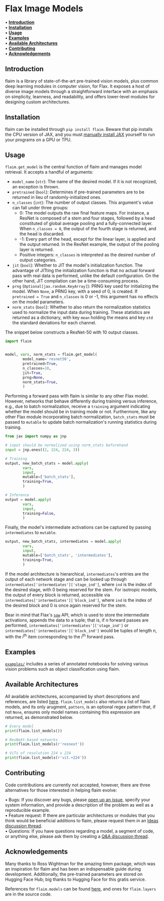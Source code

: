 # Flax Image Models

• <strong>[Introduction](#introduction)</strong><br>
• <strong>[Installation](#installation)</strong><br>
• <strong>[Usage](#usage)</strong><br>
• <strong>[Examples](#examples)</strong><br>
• <strong>[Available Architectures](#available-architectures)</strong><br>
• <strong>[Contributing](#contributing)</strong><br>
• <strong>[Acknowledgements](#acknowledgements)</strong><br>



## Introduction

flaim is a library of state-of-the-art pre-trained vision models, plus common deep learning modules in computer vision, for Flax.
It exposes a host of diverse image models through a straightforward interface with an emphasis on simplicity, leanness, and readability,
and offers lower-level modules for designing custom architectures.

## Installation

flaim can be installed through ```pip install flaim```. Beware that pip installs the CPU version of JAX, and you must [manually install JAX](https://github.com/google/jax#installation) yourself to run your programs on a GPU or TPU.

## Usage

```flaim.get_model``` is the central function of flaim and manages model retrieval. It accepts a handful
of arguments:
* ```model_name``` (```str```): The name of the desired model. If it is not recognized, an exception is thrown.
* ```pretrained``` (```bool```): Determines if pre-trained parameters are to be returned in lieu of randomly-initialized ones.
* ```n_classes``` (```int```): The number of output classes. This argument's value can fall under three groups:
  * 0: The model outputs the raw final feature maps. For instance, a ResNet is composed of a stem and four stages, followed
  by a head constituted of global average pooling and a fully-connected layer. When ```n_classes = 0```, the output of
  the fourth stage is returned, and the head is discarded. 
  * -1: Every part of the head, except for the linear layer, is applied and the output returned. In the ResNet example, the output of 
  the pooling layer is returned.
  * Positive integers: ```n_classes``` is interpreted as the desired number of output categories.
* ```jit``` (```bool```): Whether to JIT the model's initialization function. The advantage of JITting the initialization function 
is that no actual forward pass with real data is performed, unlike the default configuration. On the other hand, JIT compilation 
can be a time-consuming process.
* ```prng``` (```Optional[jax.random.KeyArray]```): PRNG key used for initializing the model. When ```None```,
a PRNG key, with a seed of 0, is created. If ```pretrained = True``` and ```n_classes``` is 0 or -1, this argument has no effects on the model parameters.
* ```norm_stats``` (```bool```): Whether to also return the normalization statistics used to normalize the input data during training. These statistics are returned as a dictionary, with key ```mean``` holding the means and key ```std``` the standard deviations for each channel.

The snippet below constructs a ResNet-50 with 10 output classes.

```python
import flaim


model, vars, norm_stats = flaim.get_model(
        model_name='resnet50',
        pretrained=True,
        n_classes=10,
        jit=True,
        prng=None,
        norm_stats=True,
        )
```

Performing a forward pass with flaim is similar to any other Flax model. However, networks
that behave differently during training versus inference, e.g., due to batch normalization, 
receive a ```training``` argument indicating whether the model should be in training mode or not. Furthermore, like
any other Flax module incorporating batch normalization, ```batch_stats``` must be passed to ```mutable```
to update batch normalization's running statistics during training.

```python
from jax import numpy as jnp

# input should be normalized using norm_stats beforehand
input = jnp.ones((2, 224, 224, 3))

# Training
output, new_batch_stats = model.apply(
        vars,
        input,
        mutable=['batch_stats'],
        training=True,
        )

# Inference
output = model.apply(
        vars,
        input,
        training=False,
        )
```

Finally, the model's intermediate activations can be captured by passing ```intermediates``` to ```mutable```. 

```python
output, new_batch_stats, intermediates = model.apply(
        vars,
        input,
        mutable=['batch_stats', 'intermediates'],
        training=True,
        )
```

If the model architecture is hierarchical, ```intermediates```'s entries are the output of each network stage and can be looked up through 
```intermediates['intermediates']['stage_ind']```, where ```ind``` is the index of the desired stage, with 0 being reserved for the stem. For isotropic models, the output of every block is returned, accessible via ```intermediates['intermediates']['block_ind']```, where ```ind``` is the index of the desired block and 0 is once again reserved for the stem. 

Bear in mind that Flax's [```sow```](https://flax.readthedocs.io/en/latest/api_reference/flax.linen.html#flax.linen.Module.sow) API, which is used to store the intermediate activations, appends the data to a tuple; that is, if _n_ forward passes are performed, ```intermediates['intermediates']['stage_ind']``` or ```intermediates['intermediates']['block_ind']``` would be tuples of length _n_, with the *i*<sup>th</sup> item corresponding to the *i*<sup>th</sup> forward pass.

## Examples

[```examples/```](https://github.com/bobmcdear/flaim/blob/main/examples/) includes a series of annotated notebooks for solving various vision problems such as object classification using flaim.  

## Available Architectures

All available architectures, accompanied by short descriptions and references, are listed [here](https://github.com/bobmcdear/flaim/blob/main/ARCHITECTURES.md). ```flaim.list_models``` also returns a list of flaim models, and its only arugment, ```pattern```, is an optional regex pattern that, if not ```None```, ensures only model names containing this expression are returned, as demonstrated below.

```python
# Every model
print(flaim.list_models())

# ResNeXt-based networks
print(flaim.list_models(r'resnext'))

# ViTs of resolution 224 x 224
print(flaim.list_models(r'vit.+224'))
```

## Contributing

Code contributions are currently not accepted, however, there are three alternatives for those interested in helping flaim evolve: 

• Bugs: If you discover any bugs, please [open up an issue](https://github.com/BobMcDear/flaim/issues/new?assignees=BobMcDear&labels=bug&template=bug_report.md&title=%5BBug+report%5D), specify your system information, and provide a description of the problem as well as a reproducible example.<br>
• Feature request: If there are particular architectures or modules that you think would be beneficial additions to flaim, please request them in an [Ideas discussion thread](https://github.com/BobMcDear/flaim/discussions/new?category=ideas).<br>
• Questions: If you have questions regarding a model, a segment of code, or anything else, please ask them by creating a [Q&A discussion thread](https://github.com/BobMcDear/flaim/discussions/new?category=q-a).<br>


## Acknowledgements

Many thanks to Ross Wightman for the amazing timm package, which was an inspiration for flaim and has been an indispensable guide during development. Additionally, the pre-trained parameters are stored on Hugging Face Hub; big thanks to Hugging Face for this gratis service.

References for ```flaim.models``` can be found [here](https://github.com/bobmcdear/flaim/blob/main/ARCHITECTURES.md), and ones for ```flaim.layers``` are in the source code.
